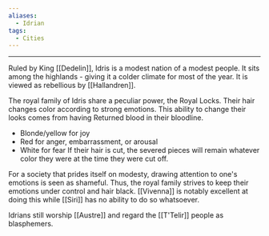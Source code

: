 ```yaml
---
aliases:
  - Idrian
tags:
  - Cities
---
```


---
Ruled by King [[Dedelin]], Idris is a modest nation of a modest people. It sits among the highlands - giving it a colder climate for most of the year. It is viewed as rebellious by [[Hallandren]].

The royal family of Idris share a peculiar power, the Royal Locks. Their hair changes color according to strong emotions. This ability to change their looks comes from having Returned blood in their bloodline.
* Blonde/yellow for joy
* Red for anger, embarrassment, or arousal
* White for fear
If their hair is cut, the severed pieces will remain whatever color they were at the time they were cut off.

For a society that prides itself on modesty, drawing attention to one's emotions is seen as shameful. Thus, the royal family strives to keep their emotions under control and hair black. [[Vivenna]] is notably excellent at doing this while [[Siri]] has no ability to do so whatsoever.

Idrians still worship [[Austre]] and regard the [[T'Telir]] people as blasphemers.
